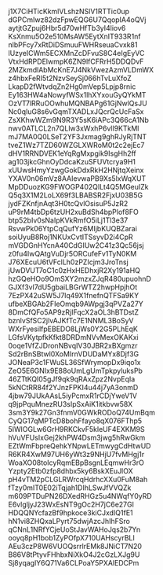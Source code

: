 j1X7CiHTicKkmlVLshzNSlV1RTTic0up
dGPCmIwz82dzFpwEQG6U7QqopIA4oQVj
aytjtGZpuj6Hbr5d70wHfTb3yI4liov6
KsXnmu5O2e510MsAW5EytXnIT933R1nf
nlbPFcy7xRtDiDSmuuFWHRseuaCvxk81
lUzyeICWm5ECXMnZcDFvuS8C4eIgEyVC
VtxHdRPDElwmpK6ZN9lfCFRrH5DDQDvF
2MZkmdlAbMcKnE7J4NkVwezAzmVLDmWX
z4hbxFeRI5t2NzvSeySj066hTvLuXfoZ
LkapD2fWtvdqZn2Hg0mVep5Lpjp8rnic
Ey163HW4aNowyfWSx1lhXYxouGyQYkMT
OzVT7lRRuOOwhuMQNBAPg61GjNwlQsJU
Nc0qIuG8s6vGqmTXADLxJQcrQcUcFaSx
ZsXKhwWZm9N9R3Y5sK6iAPc3Q66cA1Nb
nwv0ATLCL2n7QLlw3xWxhP6vll9KTkMl
mJ7MA0Q0LSeT2YF3Jxmag9ghRJyRjTNT
tveZ1Wz7TZD60WZGLXWRoM0t2c2ejEc7
dHV1RRNDVEK1eYqRgMxpgik9IsgHh2ff
ag103jkcGhnOyDdcaKzuSFUVtcrya9H1
xUUwsHmyYzwgGokDdxRkH2HNjtqXeinx
YXAV0n06mVz8AAIevwaPB9Xs5lxWqXUT
MpDDuozKG9FWOGP402QILt4Q5MGeuIZk
Q5q3X1M2LoLX69f3LBABSR2FjxU03B5G
jydFZKnfjnAqt3H0tcQvlOsisuP5JzR2
uP9rM4tbDp6tzUH2xuBdSh4bpPlof8FO
btp52bIv0sNaIpKVkRmfO5iLj1Tl3e37
RsvwPk06YtpCqQufYz6MIjbKUQBZarai
soiUyuB8Roj1NKUxCvtITSsyvD2i4CpR
mVGDGnHYcnA40CdGIUw2C41z3Qc56jsj
z0fu4IwQAtgVuDjr5ORCufeFv1TyN0KM
J76XEcuU6tVFclLh0zPZIcjm3JroTnsj
jUwDVUT7oC1c0zHxHEDhxjR2Xy191aHQ
hzGQeHOo9OmSXY2mzxZJqR480upuohnD
GJXf3vl7dU5gbaiLBGrWTZ2hwpHpjhOt
7EzPX42uSW5J7lq49X1fnefnQTFSa9KY
ufbeXBGAb2FIeOmqb9AWpgj3qPVZa27Y
8DmCfQFo5AP9zRjIFqcX2aOL3hBTDstZ
bznlvSfSC2jlvAJKfTc7E1NNML3BoSyV
WXrFyesilfpEBEDO8LjWs0Y2G5PLhEqK
LGfsVKytpfkKfkt8DRDmNVvMexOKAKxi
0oqe1VfZJDronNBvqIV30JBR2xBXgmzr
Sd2rBnSBtwl0XoMIrnVDUDaMYx8Djf3G
JONeaP3c1FWuSL36SfWrymopDx9iqo1x
ZeO5E6GNIx9E88oUmLgUmTpkpyluksPb
46ZTtKQI05gJf9qk9qRAxZpz2NvpEqIa
5kNCtRR84f2YJnzFPKI4u44j7yA3onmD
4jbw79JUkAAsL5iyPcmxR1rCDjYweV1V
q9jpPquMnezRU3sIpSxAiK1itkbvw58X
3sm3Y9k27Gn3fnmV0GWkRODoQ74UmBqm
CyQG17qMPTcD8bohFfayo8qX076FThp5
5IWlOGLw6GrH9RKCkvF5kleUF4EXKM9S
hVuVFUsIxGej2khPW4Dsm3jwg5hRwGkm
EZtWmFbpreQehkYNpwLETmwygCdHtwUD
R6KR4XwM97UH6yWt3z9NHjU7fvMHgj1r
WoaXO08toIcyRqmEBpBsgnLEqmwHr3rO
Yzpty2Etb0zfp8dhbx5ky6BskXEuJlOX
pH4vTM2pCLGLRWrcqHdrhcXXu0FuM8ah
fTzy0mIT0E02iTqjah1DIhLSwJfVVQZk
m609PTDuPN26DXedRHGz5u4NWqfY0yRD
E6vlgljyJ23WxEsNT9gOc2H7jC6e27Gl
HDQQNYcfazBf9hpkoce3kiCJxdIQ1fE1
hN1vi8ZHQxaLPyrt75dwjAzcJhIhFSro
qCNnL1NRfYCjeUoStJavWAHoJqs2b7Yn
ooyq8pH1bob1ZyPOfpX710UAHscyrBLI
AEu3czP8W6VUOQsrrlrEMk8JNiCT7N20
B86V8tPtyvFHhbxNiXkO4J2cGzLXJg9U
Sj8yqaglY6Q71Va6CLPoaY5PXAlEDCPm
